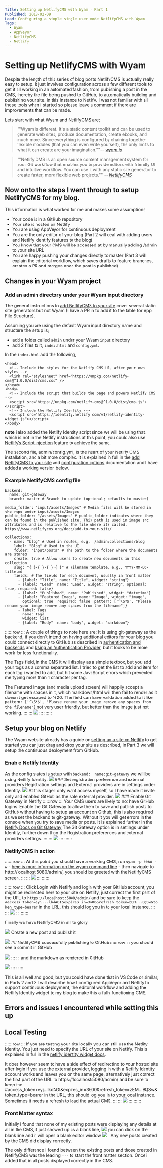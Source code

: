 ```yaml
---
Title: Setting up NetlifyCMS with Wyam - Part 1
Published: 2018-02-09
Lead: Configuring a simple single user mode NetlifyCMS with Wyam
Tags: 
  - Wyam
  - AppVeyor
  - NetlifyCMS
  - Netlify
---
```


# Setting up NetlifyCMS with Wyam

Despite the length of this series of blog posts NetlifyCMS is actually really easy to setup. It just involves configuration across a few different tools to get it all working in an automated fashion, from publishing a post in the CMS, thereby the file being pushed to GitHub, to automatically building and publishing your site, in this instance to Netlify. I was not familiar with all these tools when i started so please leave a comment if there are improvements that can be made.

Lets start with what Wyam and NetlifyCMS are;
>""Wyam is different.
It's a static content toolkit and can be used to generate web sites, produce documentation, create ebooks, and much more. Since everything is configured by chaining together flexible modules (that you can even write yourself), the only limits to what it can create are your imagination.""--<cite>
[wyam.io](https://wyam.io/)</cite>

>""Netlify CMS is an open source content management system for your Git workflow that enables you to provide editors with friendly UI and intuitive workflow. You can use it with any static site generator to create faster, more flexible web projects.""
--<cite>
[NetlifyCMS](https://www.netlifycms.org/docs/intro/)</cite>

## Now onto the steps I went through to setup NetlifyCMS for my blog.

This information is what worked for me and makes some assumptions
* Your code is in a GitHub repository
* Your site is hosted on Netlify
* You are using AppVeyor for continuous deployment
* You are the only editor of your blog (Part 2 will deal with adding users and Netlify Identify features to the blog)
* You know that your CMS will be accessed at by manually adding /admin to your site URL
* You are happy pushing your changes directly to master (Part 3 will explain the editorial workflow, which saves drafts to feature branches, creates a PR and merges once the post is published)

## Changes in your Wyam project
### Add an admin directory under your Wyam input directory
The general instructions to [add NetlifyCMS to your site](https://www.netlifycms.org/docs/add-to-your-site/) cover several static site generators but not Wyam (I have a PR in to add it to the table for App File Structure).

Assuming you are using the default Wyam input directory name and structure the setup is; 
* add a folder called `admin` under your Wyam `input` directory 
* add 2 files to it, `index.html` and `config.yml`.

In the `index.html` add the following, 
```
<head>
  <!-- Include the styles for the Netlify CMS UI, after your own styles -->
  <link rel="stylesheet" href="https://unpkg.com/netlify-cms@^1.0.0/dist/cms.css" />
</head>
<body>
  <!-- Include the script that builds the page and powers Netlify CMS -->
  <script src="https://unpkg.com/netlify-cms@^1.0.0/dist/cms.js"></script>
  <!-- Include the Netlify Identity -->
  <script src="https://identity.netlify.com/v1/netlify-identity-widget.js"></script>
</body>
```

**note** i also added the Netlify Identity script since we will be using that, which is not in the Netlify instructions at this point, you could also use [Netlify’s Script Injection](https://www.netlify.com/docs/inject-analytics-snippets/) feature to achieve the same.

The second file, admin/config.yml, is the heart of your Netlify CMS installation, and a bit more complex. It is explained in full in the [add NetlifyCMS to your site](https://www.netlifycms.org/docs/add-to-your-site/) and [configuration options](https://www.netlifycms.org/docs/configuration-options/) documentation and I have added a working version below.

### Example NetlifyCMS config file
```
backend:
  name: git-gateway
  branch: master # Branch to update (optional; defaults to master)

media_folder: "input/assets/Images" # Media files will be stored in the repo under input/assets/Images
public_folder: "/assets/Images" # public_folder indicates where they can be found in the published site. This path is used in image src attributes and is relative to the file where its called.  https://www.netlifycms.org/docs/add-to-your-site/

collections:
  - name: "blog" # Used in routes, e.g., /admin/collections/blog
    label: "Blog" # Used in the UI
    folder: "input/posts" # The path to the folder where the documents are stored
    create: true # Allow users to create new documents in this collection
    slug: "{ }-{ }-{ }-{ }" # Filename template, e.g., YYYY-MM-DD-title.md
    fields: # The fields for each document, usually in front matter
      - {label: "Title", name: "Title", widget: "string"}
      - {label: "Lead", name: "Lead", widget: "string", optional: true, required: false}
      - {label: "Published", name: "Published", widget: "datetime"}
      - {label: "Featured Image", name: "Image", widget: "image", 
        optional: true, required: false, pattern: ['^\S*$', "Please rename your image remove any spaces from the filename"]}
      - label: Tags
        name: Tags
        widget: list
      - {label: "Body", name: "body", widget: "markdown"}
```
::::::row
::: A couple of things to note here are;
It is using git-gateway as the backend, if you don't intend on having additional editors for your blog you could connect directly to GitHub as described in [authentication and backends](https://www.netlifycms.org/docs/authentication-backends/) and [Using an Authentication Provider](https://www.netlify.com/docs/authentication-providers/#using-an-authentication-provider), but it looks to be more work for less functionality.

The Tags field, in the CMS it will display as a simple textbox, but you add your tags as a comma separated list. I tried to get the list to add and item for each tag i wanted to add, but hit some JavaScript errors which prevented me typing more than 1 character per tag.

The Featured Image (and media upload screen) will happily accept a filename with spaces in it, which markdown/html will then fail to render as it doesn't get escaped to %20. The field can have validation added to it like `pattern: ['^\S*$', "Please rename your image remove any spaces from the filename"]` not very user friendly, but better than the image just not working.
:::
::: ![](/img/NetlifyCMS_Validation.PNG) :::
::::::

## Setup your blog on Netlify
The Wyam website already has a guide on [setting up a site on Netlify](https://wyam.io/docs/deployment/netlify) to get started you can just drag and drop your site as described, in Part 3 we will setup the continuous deployment from GitHub.


### Enable Netlify Identity
As the config states is setup with `backend:  name:git-gateway` we will be using Netlify Identity.
![](/img/Netlify_Identity_Enable.PNG) ### Set registration preference and external providers
Registration settings and External providers are in settings under Identity. 
![](/img/Netlify_Site_Settings.PNG) At this stage I only want access myself, so I have made it invite only and enabled GitHub as the sole external provider.
![](/img/Netlify_Identity_Reg_pref_providers.PNG) ### Enable Git Gateway in Netlify
::::::row
::: Your CMS users are likely to not have GitHub logins. Enable the Git Gateway to allow them to save and publish posts to GitHub without having to setup an account on Github, this is also required as we set the backend to git-gateway. Without it you will get errors in the console when you try to save media or posts.
It is explained further in the [Netlify Docs on Git Gateway](https://www.netlify.com/docs/git-gateway/)
The Git Gateway option is in settings under Identity, further down than the Registration preferences and external providers settings. 
:::
::: ![](/img/Netlify_Git_Gateway.PNG) :::
::::::

### NetlifyCMS in action
::::::row
::: At this point you should have a working CMS, run `wyam -p 5080 -w` - [here is more information on the wyam command line](https://wyam.io/docs/usage/command-line) - then navigate to http://localhost:5080/admin/, you should be greeted with the NetlifyCMS screen.
:::
::: ![](/img/NetlifyCMS_Home.PNG) :::
::::::

::::::row
::: Click Login with Netlify and login with your GitHub account, you might be redirected here to your site on Netlify, just correct the first part of the URL to `https://localhost:5080/admin/` and be sure to keep the `#access_token=eyj...lkdAGI&expires_in=3600&refresh_token=zEM...BQSw&token_type=bearer` in the URL, this should log you in to your local instance.
:::
::: ![](/img/NetlifyCMS_Login.PNG) :::
::::::

Finally we have NetlifyCMS in all its glory

![](/img/NetlifyCMS_Main.PNG) Create a new post and publish it

![](/img/NetlifyCMS_Publish_New.PNG) ## NetlifyCMS successfully publishing to GitHub
::::::row
::: you should see a commit in GitHub

![](/img/NetlifyCMS_Published_GitHub.PNG) :::
::: and the markdown as rendered in GitHub

![](/img/NetlifyCMS_Published_GitHub_Details.PNG) :::
::::::

This is all well and good, but you could have done that in VS Code or similar, in Parts 2 and 3 I will describe how I configured AppVeyor and Netlify to support continuous deployment, the editorial workflow and adding the Netlify Identity widget to my blog to make this a fully functioning CMS.

## Errors and issues I encountered while setting this up
## Local Testing
::::::row
::: If you are testing your site locally you can still use the Netlify Identity. You just need to specify the URL of your site on Netlify. This is explained in full in the [netlify identity widget docs](https://github.com/netlify/netlify-identity-widget#localhost).

It does however seem to have a side effect of redirecting to your hosted site after login if you use the external provider, logging in with a Netlify Identity account works and leaves you on the same page, alternatively just correct the first part of the URL to https://localhost:5080/admin/ and be sure to keep the #access_token=eyj...lkdAGI&expires_in=3600&refresh_token=zEM...BQSw&token_type=bearer in the URL, this should log you in to your local instance. Sometimes it needs a refresh to load the actual CMS.
:::
::: ![](/img/Netlify_Identity_Local_Testing.png) :::
::::::

### Front Matter syntax
Initially i found that none of my existing posts were displaying any details at all in the CMS, it just showed up as a blank line, ![](/img/NetlifyCMS_Missing_Posts.PNG) you can click on the blank line and it will open a blank editor window ![](/img/NetlifyCMS_Missing_Post_Details.PNG) .
Any new posts created by the CMS did display correctly.

The only difference i found between the existing posts and those created in NetlifyCMS was the leading `---` to start the front matter section. Once i added that in all posts displayed correctly in the CMS.


